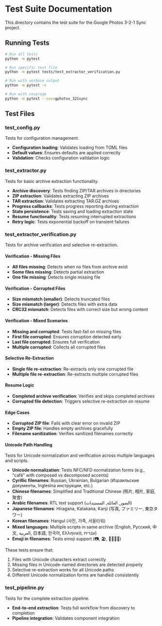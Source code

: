 # Test Suite Documentation

This directory contains the test suite for the Google Photos 3-2-1 Sync project.

## Running Tests

```bash
# Run all tests
python -m pytest

# Run specific test file
python -m pytest tests/test_extractor_verification.py

# Run with verbose output
python -m pytest -v

# Run with coverage
python -m pytest --cov=gphotos_321sync
```

## Test Files

### test_config.py

Tests for configuration management.

- **Configuration loading**: Validates loading from TOML files
- **Default values**: Ensures defaults are applied correctly
- **Validation**: Checks configuration validation logic

### test_extractor.py

Tests for basic archive extraction functionality.

- **Archive discovery**: Tests finding ZIP/TAR archives in directories
- **ZIP extraction**: Validates extracting ZIP archives
- **TAR extraction**: Validates extracting TAR.GZ archives
- **Progress callbacks**: Tests progress reporting during extraction
- **State persistence**: Tests saving and loading extraction state
- **Resume functionality**: Tests resuming interrupted extractions
- **Retry logic**: Tests exponential backoff on transient failures

### test_extractor_verification.py

Tests for archive verification and selective re-extraction.

#### Verification - Missing Files

- **All files missing**: Detects when no files from archive exist
- **Some files missing**: Detects partial extraction
- **One file missing**: Detects single missing file

#### Verification - Corrupted Files

- **Size mismatch (smaller)**: Detects truncated files
- **Size mismatch (larger)**: Detects files with extra data
- **CRC32 mismatch**: Detects files with correct size but wrong content

#### Verification - Mixed Scenarios

- **Missing and corrupted**: Tests fast-fail on missing files
- **First file corrupted**: Ensures corruption detected early
- **Last file corrupted**: Ensures full verification
- **Multiple corrupted**: Collects all corrupted files

#### Selective Re-Extraction

- **Single file re-extraction**: Re-extracts only one corrupted file
- **Multiple file re-extraction**: Re-extracts multiple corrupted files

#### Resume Logic

- **Completed archive verification**: Verifies and skips completed archives
- **Corrupted file detection**: Triggers selective re-extraction on resume

#### Edge Cases

- **Corrupted ZIP file**: Fails with clear error on invalid ZIP
- **Empty ZIP file**: Handles empty archives gracefully
- **Filename sanitization**: Verifies sanitized filenames correctly

#### Unicode Path Handling

Tests for Unicode normalization and verification across multiple languages and scripts.

- **Unicode normalization**: Tests NFC/NFD normalization forms (e.g., "café" with composed vs decomposed accents)
- **Cyrillic filenames**: Russian, Ukrainian, Bulgarian (Израильские документы, Inglesina инструкции, etc.)
- **Chinese filenames**: Simplified and Traditional Chinese (照片, 相片, 家庭, 聚會)
- **Arabic filenames**: RTL text support (الصور, العائلة, المستندات)
- **Japanese filenames**: Hiragana, Katakana, Kanji (写真, ファミリー, 東京タワー)
- **Korean filenames**: Hangul (사진, 가족, 서울타워)
- **Mixed languages**: Multiple scripts in same archive (English, Русский, 中文, العربية, 日本語, 한국어, Ελληνικά, עברית)
- **Emoji in filenames**: Tests emoji support (📷, 🏖️, 👨‍👩‍👧‍👦)

These tests ensure that:

1. Files with Unicode characters extract correctly
2. Missing files in Unicode-named directories are detected properly
3. Selective re-extraction works for all Unicode paths
4. Different Unicode normalization forms are handled consistently

### test_pipeline.py

Tests for the complete extraction pipeline.

- **End-to-end extraction**: Tests full workflow from discovery to completion
- **Pipeline integration**: Validates component integration
